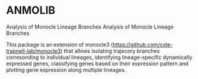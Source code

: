 # ANMOLIB
Analysis of Monocle Lineage Branches
Analysis of Monocle Lineage Branches

This package is an extension of monocle3 (https://github.com/cole-trapnell-lab/monocle3) that allows isolating trajecory branches corresonding to individual lineages, identifying lineage-specific dynamically expressed genes, classifying genes based on their expression pattern and plotting gene expression along multiple lineages.

